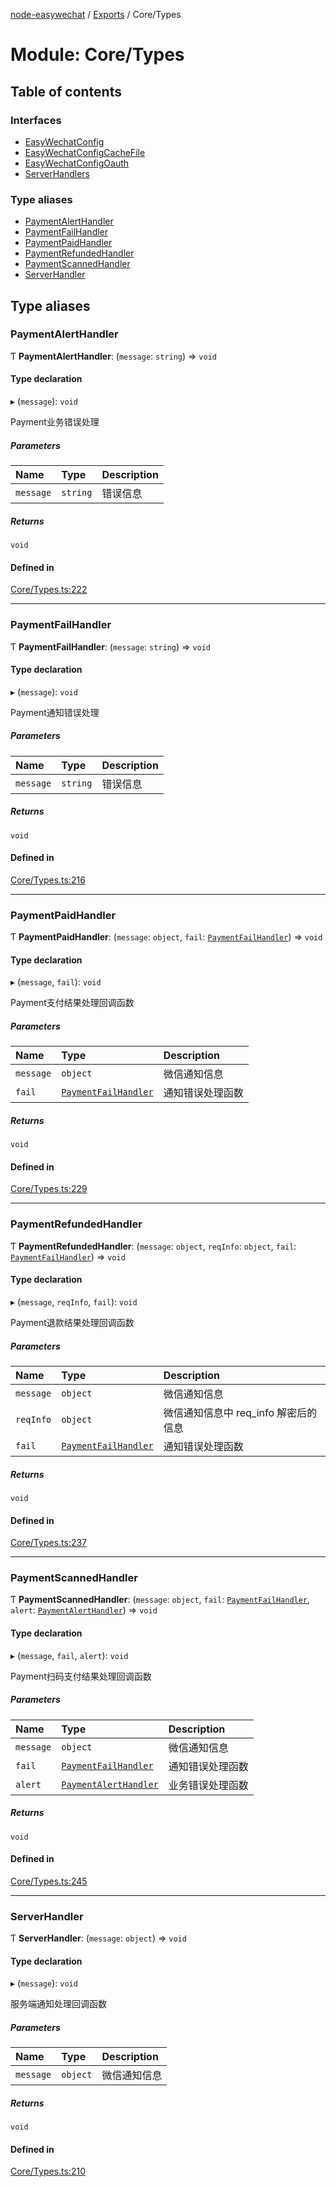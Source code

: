 [node-easywechat](../README.md) / [Exports](../modules.md) / Core/Types

# Module: Core/Types

## Table of contents

### Interfaces

- [EasyWechatConfig](../interfaces/Core_Types.EasyWechatConfig.md)
- [EasyWechatConfigCacheFile](../interfaces/Core_Types.EasyWechatConfigCacheFile.md)
- [EasyWechatConfigOauth](../interfaces/Core_Types.EasyWechatConfigOauth.md)
- [ServerHandlers](../interfaces/Core_Types.ServerHandlers.md)

### Type aliases

- [PaymentAlertHandler](Core_Types.md#paymentalerthandler)
- [PaymentFailHandler](Core_Types.md#paymentfailhandler)
- [PaymentPaidHandler](Core_Types.md#paymentpaidhandler)
- [PaymentRefundedHandler](Core_Types.md#paymentrefundedhandler)
- [PaymentScannedHandler](Core_Types.md#paymentscannedhandler)
- [ServerHandler](Core_Types.md#serverhandler)

## Type aliases

### PaymentAlertHandler

Ƭ **PaymentAlertHandler**: (`message`: `string`) => `void`

#### Type declaration

▸ (`message`): `void`

Payment业务错误处理

##### Parameters

| Name | Type | Description |
| :------ | :------ | :------ |
| `message` | `string` | 错误信息 |

##### Returns

`void`

#### Defined in

[Core/Types.ts:222](https://github.com/hpyer/node-easywechat/blob/b017670/src/Core/Types.ts#L222)

___

### PaymentFailHandler

Ƭ **PaymentFailHandler**: (`message`: `string`) => `void`

#### Type declaration

▸ (`message`): `void`

Payment通知错误处理

##### Parameters

| Name | Type | Description |
| :------ | :------ | :------ |
| `message` | `string` | 错误信息 |

##### Returns

`void`

#### Defined in

[Core/Types.ts:216](https://github.com/hpyer/node-easywechat/blob/b017670/src/Core/Types.ts#L216)

___

### PaymentPaidHandler

Ƭ **PaymentPaidHandler**: (`message`: `object`, `fail`: [`PaymentFailHandler`](Core_Types.md#paymentfailhandler)) => `void`

#### Type declaration

▸ (`message`, `fail`): `void`

Payment支付结果处理回调函数

##### Parameters

| Name | Type | Description |
| :------ | :------ | :------ |
| `message` | `object` | 微信通知信息 |
| `fail` | [`PaymentFailHandler`](Core_Types.md#paymentfailhandler) | 通知错误处理函数 |

##### Returns

`void`

#### Defined in

[Core/Types.ts:229](https://github.com/hpyer/node-easywechat/blob/b017670/src/Core/Types.ts#L229)

___

### PaymentRefundedHandler

Ƭ **PaymentRefundedHandler**: (`message`: `object`, `reqInfo`: `object`, `fail`: [`PaymentFailHandler`](Core_Types.md#paymentfailhandler)) => `void`

#### Type declaration

▸ (`message`, `reqInfo`, `fail`): `void`

Payment退款结果处理回调函数

##### Parameters

| Name | Type | Description |
| :------ | :------ | :------ |
| `message` | `object` | 微信通知信息 |
| `reqInfo` | `object` | 微信通知信息中 req_info 解密后的信息 |
| `fail` | [`PaymentFailHandler`](Core_Types.md#paymentfailhandler) | 通知错误处理函数 |

##### Returns

`void`

#### Defined in

[Core/Types.ts:237](https://github.com/hpyer/node-easywechat/blob/b017670/src/Core/Types.ts#L237)

___

### PaymentScannedHandler

Ƭ **PaymentScannedHandler**: (`message`: `object`, `fail`: [`PaymentFailHandler`](Core_Types.md#paymentfailhandler), `alert`: [`PaymentAlertHandler`](Core_Types.md#paymentalerthandler)) => `void`

#### Type declaration

▸ (`message`, `fail`, `alert`): `void`

Payment扫码支付结果处理回调函数

##### Parameters

| Name | Type | Description |
| :------ | :------ | :------ |
| `message` | `object` | 微信通知信息 |
| `fail` | [`PaymentFailHandler`](Core_Types.md#paymentfailhandler) | 通知错误处理函数 |
| `alert` | [`PaymentAlertHandler`](Core_Types.md#paymentalerthandler) | 业务错误处理函数 |

##### Returns

`void`

#### Defined in

[Core/Types.ts:245](https://github.com/hpyer/node-easywechat/blob/b017670/src/Core/Types.ts#L245)

___

### ServerHandler

Ƭ **ServerHandler**: (`message`: `object`) => `void`

#### Type declaration

▸ (`message`): `void`

服务端通知处理回调函数

##### Parameters

| Name | Type | Description |
| :------ | :------ | :------ |
| `message` | `object` | 微信通知信息 |

##### Returns

`void`

#### Defined in

[Core/Types.ts:210](https://github.com/hpyer/node-easywechat/blob/b017670/src/Core/Types.ts#L210)
